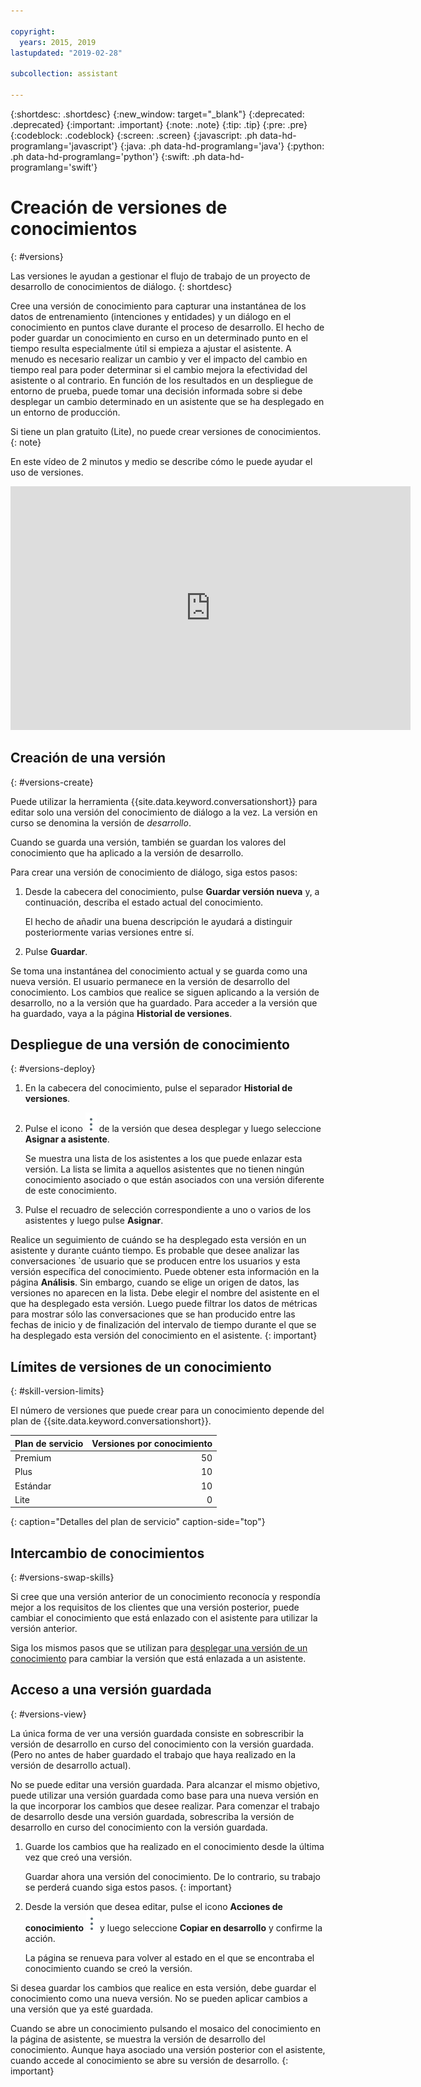 ```yaml
---

copyright:
  years: 2015, 2019
lastupdated: "2019-02-28"

subcollection: assistant

---
```


{:shortdesc: .shortdesc}
{:new_window: target="_blank"}
{:deprecated: .deprecated}
{:important: .important}
{:note: .note}
{:tip: .tip}
{:pre: .pre}
{:codeblock: .codeblock}
{:screen: .screen}
{:javascript: .ph data-hd-programlang='javascript'}
{:java: .ph data-hd-programlang='java'}
{:python: .ph data-hd-programlang='python'}
{:swift: .ph data-hd-programlang='swift'}

# Creación de versiones de conocimientos
{: #versions}

Las versiones le ayudan a gestionar el flujo de trabajo de un proyecto de desarrollo de conocimientos de diálogo.
{: shortdesc}

Cree una versión de conocimiento para capturar una instantánea de los datos de entrenamiento (intenciones y entidades) y un diálogo en el conocimiento en puntos clave durante el proceso de desarrollo. El hecho de poder guardar un conocimiento en curso en un determinado punto en el tiempo resulta especialmente útil si empieza a ajustar el asistente. A menudo es necesario realizar un cambio y ver el impacto del cambio en tiempo real para poder determinar si el cambio mejora la efectividad del asistente o al contrario. En función de los resultados en un despliegue de entorno de prueba, puede tomar una decisión informada sobre si debe desplegar un cambio determinado en un asistente que se ha desplegado en un entorno de producción.

Si tiene un plan gratuito (Lite), no puede crear versiones de conocimientos.
{: note}

En este vídeo de 2 minutos y medio se describe cómo le puede ayudar el uso de versiones.

<iframe class="embed-responsive-item" id="youtubeplayer" title="Creación de versiones de un conocimiento" type="text/html" width="640" height="390" src="https://www.youtube.com/embed/FDolnBxvcZ8" frameborder="0" webkitallowfullscreen mozallowfullscreen allowfullscreen> </iframe>

## Creación de una versión
{: #versions-create}

Puede utilizar la herramienta {{site.data.keyword.conversationshort}} para editar solo una versión del conocimiento de diálogo a la vez. La versión en curso se denomina la versión de *desarrollo*.

Cuando se guarda una versión, también se guardan los valores del conocimiento que ha aplicado a la versión de desarrollo.

Para crear una versión de conocimiento de diálogo, siga estos pasos:

1.  Desde la cabecera del conocimiento, pulse **Guardar versión nueva** y, a continuación, describa el estado actual del conocimiento.

    El hecho de añadir una buena descripción le ayudará a distinguir posteriormente varias versiones entre sí.

1.  Pulse **Guardar**.

Se toma una instantánea del conocimiento actual y se guarda como una nueva versión. El usuario permanece en la versión de desarrollo del conocimiento. Los cambios que realice se siguen aplicando a la versión de desarrollo, no a la versión que ha guardado. Para acceder a la versión que ha guardado, vaya a la página **Historial de versiones**.

## Despliegue de una versión de conocimiento
{: #versions-deploy}

1.  En la cabecera del conocimiento, pulse el separador **Historial de versiones**.
1.  Pulse el icono ![Pulsar para ver acciones](images/kebab-react.png) de la versión que desea desplegar y luego seleccione **Asignar a asistente**.

    Se muestra una lista de los asistentes a los que puede enlazar esta versión. La lista se limita a aquellos asistentes que no tienen ningún conocimiento asociado o que están asociados con una versión diferente de este conocimiento.
1.  Pulse el recuadro de selección correspondiente a uno o varios de los asistentes y luego pulse **Asignar**.

Realice un seguimiento de cuándo se ha desplegado esta versión en un asistente y durante cuánto tiempo. Es probable que desee analizar las conversaciones `de usuario que se producen entre los usuarios y esta versión específica del conocimiento. Puede obtener esta información en la página **Análisis**. Sin embargo, cuando se elige un origen de datos, las versiones no aparecen en la lista. Debe elegir el nombre del asistente en el que ha desplegado esta versión. Luego puede filtrar los datos de métricas para mostrar sólo las conversaciones que se han producido entre las fechas de inicio y de finalización del intervalo de tiempo durante el que se ha desplegado esta versión del conocimiento en el asistente.
{: important}

## Límites de versiones de un conocimiento
{: #skill-version-limits}

El número de versiones que puede crear para un conocimiento depende del plan de {{site.data.keyword.conversationshort}}.

| Plan de servicio     | Versiones por conocimiento |
|------------------|-------------------:|
| Premium          |                 50 |
| Plus             |                 10 |
| Estándar         |                 10 |
| Lite             |                  0 |
{: caption="Detalles del plan de servicio" caption-side="top"}

## Intercambio de conocimientos
{: #versions-swap-skills}

Si cree que una versión anterior de un conocimiento reconocía y respondía mejor a los requisitos de los clientes que una versión posterior, puede cambiar el conocimiento que está enlazado con el asistente para utilizar la versión anterior.

Siga los mismos pasos que se utilizan para [desplegar una versión de un conocimiento](#versions-deploy) para cambiar la versión que está enlazada a un asistente.

## Acceso a una versión guardada
{: #versions-view}

La única forma de ver una versión guardada consiste en sobrescribir la versión de desarrollo en curso del conocimiento con la versión guardada. (Pero no antes de haber guardado el trabajo que haya realizado en la versión de desarrollo actual).

No se puede editar una versión guardada. Para alcanzar el mismo objetivo, puede utilizar una versión guardada como base para una nueva versión en la que incorporar los cambios que desee realizar. Para comenzar el trabajo de desarrollo desde una versión guardada, sobrescriba la versión de desarrollo en curso del conocimiento con la versión guardada.

1.  Guarde los cambios que ha realizado en el conocimiento desde la última vez que creó una versión.

    Guardar ahora una versión del conocimiento. De lo contrario, su trabajo se perderá cuando siga estos pasos.
    {: important}

1.  Desde la versión que desea editar, pulse el icono **Acciones de conocimiento** ![Acciones de conocimiento](images/kebab-react.png) y luego seleccione **Copiar en desarrollo** y confirme la acción.

    La página se renueva para volver al estado en el que se encontraba el conocimiento cuando se creó la versión.

Si desea guardar los cambios que realice en esta versión, debe guardar el conocimiento como una nueva versión. No se pueden aplicar cambios a una versión que ya esté guardada.

Cuando se abre un conocimiento pulsando el mosaico del conocimiento en la página de asistente, se muestra la versión de desarrollo del conocimiento. Aunque haya asociado una versión posterior con el asistente, cuando accede al conocimiento se abre su versión de desarrollo.
{: important}
